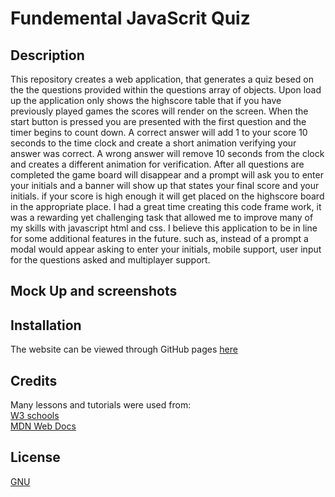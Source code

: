 # Fundemental JavaScrit Quiz

## Description

 This repository creates a web application, that generates a quiz besed on the the questions provided within the questions array of objects. 
 Upon load up the application only shows the highscore table that if you have previously played games the scores will render on the screen.
 When the start button is pressed you are presented with the first question and the timer begins to count down.
A correct answer will add 1 to your score 10 seconds to the time clock and create a short animation verifying your answer was correct.
A wrong answer will remove 10 seconds from the clock and creates a different animation for verification.
After all questions are completed the game board will disappear and a prompt will ask you to enter your initials and a banner will show up that states your final score and your initials.
if your score is high enough it will get placed on the highscore board in the appropriate place.
 I had a great time creating this code frame work, it was a rewarding yet challenging task that allowed me to improve many of my skills with javascript html and css.
 I believe this application to be in line for some additional features in the future. such as, instead of a prompt a modal would appear asking to enter your initials, mobile support, user input for the questions asked and multiplayer support.
 

## Mock Up and screenshots


  

## Installation

  The website can be viewed through GitHub pages [here](https://ydennekrf.github.io/Masked-Ruby/)



## Credits

  Many lessons and tutorials were used from:
  <br>
  [W3 schools](https://www.w3schools.com/)
  <br>
  [MDN Web Docs](https://developer.mozilla.org/en-US/)
  <br>


## License
[GNU](https://choosealicense.com/licenses/gpl-3.0/#)
